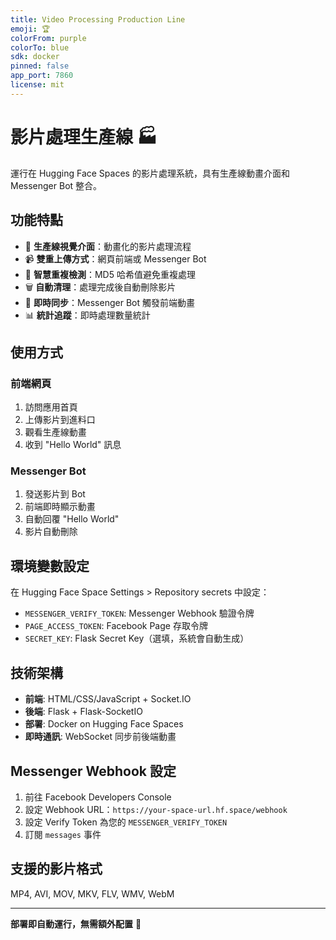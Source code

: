 ```yaml
---
title: Video Processing Production Line
emoji: 🏆
colorFrom: purple
colorTo: blue
sdk: docker
pinned: false
app_port: 7860
license: mit
---
```


# 影片處理生產線 🏭

運行在 Hugging Face Spaces 的影片處理系統，具有生產線動畫介面和 Messenger Bot 整合。

## 功能特點

- 🎨 **生產線視覺介面**：動畫化的影片處理流程
- 📹 **雙重上傳方式**：網頁前端或 Messenger Bot
- 💾 **智慧重複檢測**：MD5 哈希值避免重複處理
- 🗑️ **自動清理**：處理完成後自動刪除影片
- 💬 **即時同步**：Messenger Bot 觸發前端動畫
- 📊 **統計追蹤**：即時處理數量統計

## 使用方式

### 前端網頁
1. 訪問應用首頁
2. 上傳影片到進料口
3. 觀看生產線動畫
4. 收到 "Hello World" 訊息

### Messenger Bot
1. 發送影片到 Bot
2. 前端即時顯示動畫
3. 自動回覆 "Hello World"
4. 影片自動刪除

## 環境變數設定

在 Hugging Face Space Settings > Repository secrets 中設定：

- `MESSENGER_VERIFY_TOKEN`: Messenger Webhook 驗證令牌
- `PAGE_ACCESS_TOKEN`: Facebook Page 存取令牌
- `SECRET_KEY`: Flask Secret Key（選填，系統會自動生成）

## 技術架構

- **前端**: HTML/CSS/JavaScript + Socket.IO
- **後端**: Flask + Flask-SocketIO
- **部署**: Docker on Hugging Face Spaces
- **即時通訊**: WebSocket 同步前後端動畫

## Messenger Webhook 設定

1. 前往 Facebook Developers Console
2. 設定 Webhook URL：`https://your-space-url.hf.space/webhook`
3. 設定 Verify Token 為您的 `MESSENGER_VERIFY_TOKEN`
4. 訂閱 `messages` 事件

## 支援的影片格式

MP4, AVI, MOV, MKV, FLV, WMV, WebM

---

**部署即自動運行，無需額外配置** 🚀